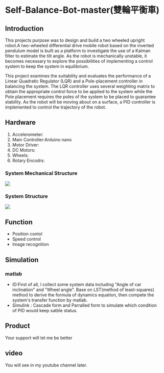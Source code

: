 # Self-Balance-Bot-master(雙輪平衡車)

## Introduction
This projects purpose was to design and build a two wheeled upright robot.A two-wheeled
differential drive mobile robot based on the inverted pendulum model is built as a platform
to investigate the use of a Kalman filter to estimate the tilt angle. As the robot is
mechanically unstable, it becomes necessary to explore the possibilities of
implementing a control system to keep the system in equilibrium.

  This project examines the suitability and evaluates the performance of a Linear Quadratic
Regulator (LQR) and a Pole-placement controller in balancing the system. The LQR controller
uses several weighting matrix to obtain the appropriate control force to be applied to the
system while the Pole placement requires the poles of the system to be placed to guarantee
stability. As the robot will be moving about on a surface, a PID controller is implemented to
control the trajectory of the robot.
## Hardware

1. Accelerometer: 
2. Main Controller:Arduino nano
3. Motor Driver:
4. DC Motors: 
5. Wheels:
6. Rotary Encodrs: 

### System Mechanical Structure
![](https://i.imgur.com/g31t4Qn.jpg)
### System Structure
![](https://i.imgur.com/oQ0a6CK.png)

## Function
* Position contol
* Speed control
* Image recognition
## Simulation
### matlab
* ID:First of all, I collect some system data including "Angle of car inclination" and "Wheel angle". Base on LST(method of least-squares) method to derive the formula of dynamics equation, then compete the system's transfer function by matlab.
* Simulink : Cascade form and Parralled form to simulate which condition of PID would keep satble status.  
## Product
 Your support will let me be better
## video
You will see in my youtube channel later. 

